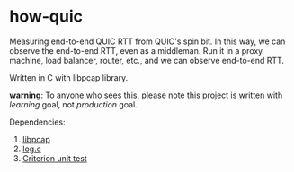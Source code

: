 # how-quic

Measuring end-to-end QUIC RTT from QUIC's spin bit. In this way, we can observe the end-to-end RTT, even as a middleman. Run it in a proxy machine, load balancer, router, etc., and we can observe end-to-end RTT.

Written in C with libpcap library.

**warning**: To anyone who sees this, please note this project is written with *learning* goal, not *production* goal.

Dependencies:
1. [libpcap](https://www.tcpdump.org/)
2. [log.c](https://github.com/rxi/log.c)
3. [Criterion unit test](https://github.com/Snaipe/Criterion)